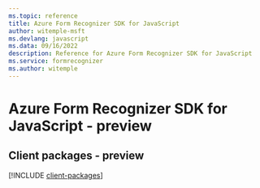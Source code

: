 ```yaml
---
ms.topic: reference
title: Azure Form Recognizer SDK for JavaScript
author: witemple-msft
ms.devlang: javascript
ms.data: 09/16/2022
description: Reference for Azure Form Recognizer SDK for JavaScript
ms.service: formrecognizer
ms.author: witemple
---
```

# Azure Form Recognizer SDK for JavaScript - preview

## Client packages - preview
[!INCLUDE [client-packages](form-recognizer-client-index.md)]